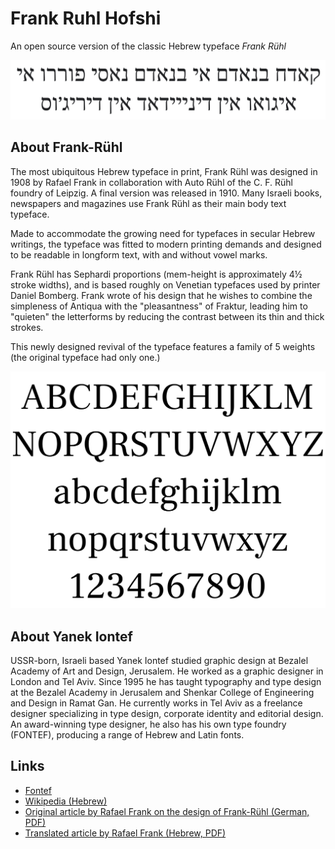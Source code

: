 # Frank Ruhl Hofshi

An open source version of the classic Hebrew typeface _Frank Rühl_

![Hebrew](documentation/Preview1.png)

## About Frank-Rühl

The most ubiquitous Hebrew typeface in print, Frank Rühl was designed in 1908 by Rafael Frank in collaboration with Auto Rühl of the C. F. Rühl foundry of Leipzig. 
A final version was released in 1910. 
Many Israeli books, newspapers and magazines use Frank Rühl as their main body text typeface.

Made to accommodate the growing need for typefaces in secular Hebrew writings, the typeface was fitted to modern printing demands and designed to be readable in longform text, with and without vowel marks.

Frank Rühl has Sephardi proportions (mem-height is approximately 4½ stroke widths), and is based roughly on Venetian typefaces used by printer Daniel Bomberg. 
Frank wrote of his design that he wishes to combine the simpleness of Antiqua with the "pleasantness" of Fraktur, leading him to "quieten" the letterforms by reducing the contrast between its thin and thick strokes.

This newly designed revival of the typeface features a family of 5 weights (the original typeface had only one.)

![Latin](documentation/Preview2.png)

## About Yanek Iontef

USSR-born, Israeli based Yanek Iontef studied graphic design at Bezalel Academy of Art and Design, Jerusalem. 
He worked as a graphic designer in London and Tel Aviv. 
Since 1995 he has taught typography and type design at the Bezalel Academy in Jerusalem and Shenkar College of Engineering and Design in Ramat Gan. 
He currently works in Tel Aviv as a freelance designer specializing in type design, corporate identity and editorial design. 
An award-winning type designer, he also has his own type foundry (FONTEF), producing a range of Hebrew and Latin fonts.

## Links

* [Fontef](http://fontef.com)
* [Wikipedia (Hebrew)](https://he.wikipedia.org/wiki/%D7%A4%D7%A8%D7%A0%D7%A7-%D7%A8%D7%99%D7%94%D7%9C)
* [Original article by Rafael Frank on the design of Frank-Rühl (German, PDF)](http://www.tau.ac.il/~stoledo/fonts/frank-scanned.pdf)
* [Translated article by Rafael Frank (Hebrew, PDF)](http://www.tau.ac.il/~stoledo/fonts/frank-hebrew.pdf)

